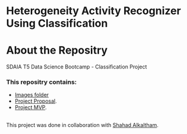 # Heterogeneity Activity Recognizer Using Classification

# About the Repositry
SDAIA T5 Data Science Bootcamp - Classification Project <br>

### This repositry contains:
- [Images folder](https://github.com/AhadAl977/HETEROGENITY-ACTIVITY-CLASSIFICATION/tree/main/img)
- [Project Proposal](https://github.com/AhadAl977/HETEROGENITY-ACTIVITY-CLASSIFICATION/blob/main/Heterogeneity_Activity_Recognizer_Using_Classification_Proposal.md).
- [Project MVP](https://github.com/AhadAl977/HETEROGENITY-ACTIVITY-CLASSIFICATION/blob/main/Heterogeneity%20Activity%20Recognizer%20Using%20Classification%20MVP.md).


<br/> This project was done in collaboration with [Shahad Alkaltham](https://github.com/shhdSU).
